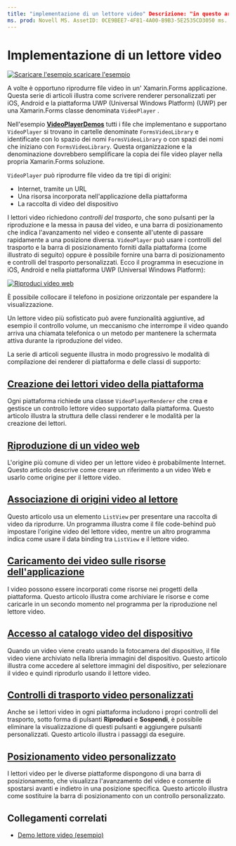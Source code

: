 ```yaml
---
title: "implementazione di un lettore video" Descrizione: "in questo articolo viene illustrato come implementare un'applicazione lettore video mediante Xamarin.Forms ".
ms. prod: Novell MS. AssetID: 0CE9BEE7-4F81-4A00-B9B3-5E2535CD3050 ms. Technology: Novell-Forms Author: davidbritch ms. Author: dabritch ms. Date: 02/12/2018 no-loc: [ Xamarin.Forms , Xamarin.Essentials ]
---
```


# <a name="implementing-a-video-player"></a>Implementazione di un lettore video

[![Scaricare ](~/media/shared/download.png) l'esempio scaricare l'esempio](https://docs.microsoft.com/samples/xamarin/xamarin-forms-samples/customrenderers-videoplayerdemos)

A volte è opportuno riprodurre file video in un' Xamarin.Forms applicazione. Questa serie di articoli illustra come scrivere renderer personalizzati per iOS, Android e la piattaforma UWP (Universal Windows Platform) (UWP) per una Xamarin.Forms classe denominata `VideoPlayer` .

Nell'esempio [**VideoPlayerDemos**](https://docs.microsoft.com/samples/xamarin/xamarin-forms-samples/customrenderers-videoplayerdemos) tutti i file che implementano e supportano `VideoPlayer` si trovano in cartelle denominate `FormsVideoLibrary` e identificate con lo spazio dei nomi `FormsVideoLibrary` o con spazi dei nomi che iniziano con `FormsVideoLibrary`. Questa organizzazione e la denominazione dovrebbero semplificare la copia dei file video player nella propria Xamarin.Forms soluzione.

`VideoPlayer` può riprodurre file video da tre tipi di origini:

- Internet, tramite un URL
- Una risorsa incorporata nell'applicazione della piattaforma
- La raccolta di video del dispositivo

I lettori video richiedono *controlli del trasporto*, che sono pulsanti per la riproduzione e la messa in pausa del video, e una barra di posizionamento che indica l'avanzamento nel video e consente all'utente di passare rapidamente a una posizione diversa. `VideoPlayer` può usare i controlli del trasporto e la barra di posizionamento forniti dalla piattaforma (come illustrato di seguito) oppure è possibile fornire una barra di posizionamento e controlli del trasporto personalizzati. Ecco il programma in esecuzione in iOS, Android e nella piattaforma UWP (Universal Windows Platform):

[![Riproduci video web](web-videos-images/playwebvideo-small.png "Riproduci video web")](web-videos-images/playwebvideo-large.png#lightbox "Riproduci video web")

È possibile collocare il telefono in posizione orizzontale per espandere la visualizzazione.

Un lettore video più sofisticato può avere funzionalità aggiuntive, ad esempio il controllo volume, un meccanismo che interrompe il video quando arriva una chiamata telefonica o un metodo per mantenere la schermata attiva durante la riproduzione del video.

La serie di articoli seguente illustra in modo progressivo le modalità di compilazione dei renderer di piattaforma e delle classi di supporto:

## <a name="creating-the-platform-video-players"></a>[Creazione dei lettori video della piattaforma](player-creation.md)

Ogni piattaforma richiede una classe `VideoPlayerRenderer` che crea e gestisce un controllo lettore video supportato dalla piattaforma. Questo articolo illustra la struttura delle classi renderer e le modalità per la creazione dei lettori.

## <a name="playing-a-web-video"></a>[Riproduzione di un video web](web-videos.md)

L'origine più comune di video per un lettore video è probabilmente Internet. Questo articolo descrive come creare un riferimento a un video Web e usarlo come origine per il lettore video.

## <a name="binding-video-sources-to-the-player"></a>[Associazione di origini video al lettore](source-bindings.md)

Questo articolo usa un elemento `ListView` per presentare una raccolta di video da riprodurre. Un programma illustra come il file code-behind può impostare l'origine video del lettore video, mentre un altro programma indica come usare il data binding tra `ListView` e il lettore video.

## <a name="loading-application-resource-videos"></a>[Caricamento dei video sulle risorse dell'applicazione](loading-resources.md)

I video possono essere incorporati come risorse nei progetti della piattaforma. Questo articolo illustra come archiviare le risorse e come caricarle in un secondo momento nel programma per la riproduzione nel lettore video.

## <a name="accessing-the-devices-video-library"></a>[Accesso al catalogo video del dispositivo](accessing-library.md)

Quando un video viene creato usando la fotocamera del dispositivo, il file video viene archiviato nella libreria immagini del dispositivo. Questo articolo illustra come accedere al selettore immagini del dispositivo, per selezionare il video e quindi riprodurlo usando il lettore video.

## <a name="custom-video-transport-controls"></a>[Controlli di trasporto video personalizzati](custom-transport.md)

Anche se i lettori video in ogni piattaforma includono i propri controlli del trasporto, sotto forma di pulsanti **Riproduci** e **Sospendi**, è possibile eliminare la visualizzazione di questi pulsanti e aggiungere pulsanti personalizzati. Questo articolo illustra i passaggi da eseguire.

## <a name="custom-video-positioning"></a>[Posizionamento video personalizzato](custom-positioning.md)

I lettori video per le diverse piattaforme dispongono di una barra di posizionamento, che visualizza l'avanzamento del video e consente di spostarsi avanti e indietro in una posizione specifica. Questo articolo illustra come sostituire la barra di posizionamento con un controllo personalizzato.

## <a name="related-links"></a>Collegamenti correlati

- [Demo lettore video (esempio)](https://docs.microsoft.com/samples/xamarin/xamarin-forms-samples/customrenderers-videoplayerdemos)
